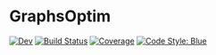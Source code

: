 # GraphsOptim

<!-- [![Stable](https://img.shields.io/badge/docs-stable-blue.svg)](https://gdalle.github.io/GraphsOptim.jl/stable) -->
[![Dev](https://img.shields.io/badge/docs-dev-blue.svg)](https://gdalle.github.io/GraphsOptim.jl/dev)
[![Build Status](https://github.com/gdalle/GraphsOptim.jl/actions/workflows/CI.yml/badge.svg?branch=main)](https://github.com/gdalle/GraphsOptim.jl/actions/workflows/CI.yml?query=branch%3Amain)
[![Coverage](https://codecov.io/gh/gdalle/GraphsOptim.jl/branch/main/graph/badge.svg)](https://codecov.io/gh/gdalle/GraphsOptim.jl)
[![Code Style: Blue](https://img.shields.io/badge/code%20style-blue-4495d1.svg)](https://github.com/invenia/BlueStyle)

